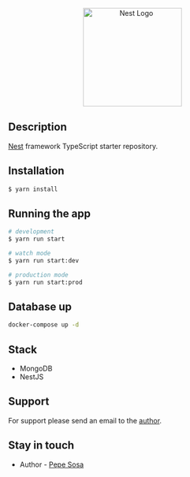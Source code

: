 <p align="center">
  <a href="http://nestjs.com/" target="blank"><img src="https://nestjs.com/img/logo-small.svg" width="200" alt="Nest Logo" /></a>
</p>

[circleci-image]: https://img.shields.io/circleci/build/github/nestjs/nest/master?token=abc123def456
[circleci-url]: https://circleci.com/gh/nestjs/nest

## Description

[Nest](https://github.com/nestjs/nest) framework TypeScript starter repository.

## Installation

```bash
$ yarn install
```

## Running the app 

```bash
# development
$ yarn run start

# watch mode
$ yarn run start:dev

# production mode
$ yarn run start:prod
```

## Database up

```bash
docker-compose up -d
```

## Stack
* MongoDB
* NestJS

## Support

For support please send an email to the [author](mimail@mail.com).

## Stay in touch

- Author - [Pepe Sosa](https://darkcod3r.com)